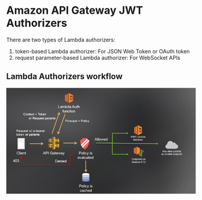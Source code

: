 # Amazon API Gateway JWT Authorizers

There are two types of Lambda authorizers:
1. token-based Lambda authorizer: For JSON Web Token or OAuth token
2. request parameter-based Lambda authorizer: For WebSocket APIs

## Lambda Authorizers workflow
![](../images/08-01.png)
